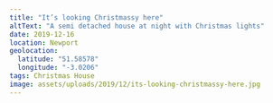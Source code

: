 ```yaml
---
title: "It’s looking Christmassy here"
altText: "A semi detached house at night with Christmas lights"
date: 2019-12-16
location: Newport
geolocation: 
  latitude: "51.58578"
  longitude: "-3.0206"
tags: Christmas House
image: assets/uploads/2019/12/its-looking-christmassy-here.jpg
---
```

